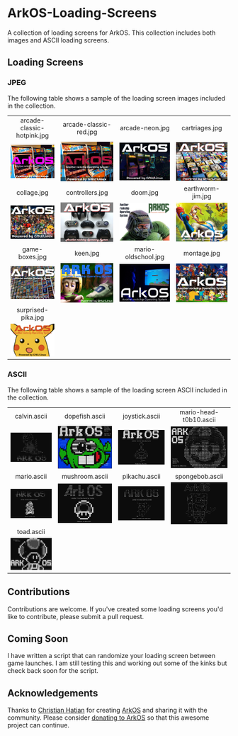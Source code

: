 # ArkOS-Loading-Screens
A collection of loading screens for ArkOS. This collection includes both images and ASCII loading screens.

## Loading Screens

### JPEG

The following table shows a sample of the loading screen images included in the collection.

|                                       |                                       |                                       |                                       |
|:-------------------------------------:|:-------------------------------------:|:-------------------------------------:|:-------------------------------------:|
| arcade-classic-hotpink.jpg            | arcade-classic-red.jpg                | arcade-neon.jpg                       | cartriages.jpg                        |
| ![arcade-classic-hotpink.jpg](loadingscreens/jpg/arcade-classic-hotpink.jpg "arcade-classic-hotpink.jpg") | ![arcade-classic-red}}.jpg](loadingscreens/jpg/arcade-classic-red.jpg "arcade-classic-red.jpg") | ![arcade-neon}}.jpg](loadingscreens/jpg/arcade-neon.jpg "arcade-neon.jpg") | ![cartriages.jpg](loadingscreens/jpg/cartriages.jpg "cartriages.jpg") |
| collage.jpg                            | controllers.jpg                      | doom.jpg                              | earthworm-jim.jpg                     |
| ![collage.jpg](loadingscreens/jpg/collage.jpg "collage.jpg") | ![controllers.jpg](loadingscreens/jpg/controllers.jpg "controllers.jpg") | ![doom.jpg](loadingscreens/jpg/doom.jpg "doom.jpg") | ![earthworm-jim.jpg](loadingscreens/jpg/earthworm-jim.jpg "earthworm-jim.jpg")  |
| game-boxes.jpg                         | keen.jpg                             | mario-oldschool.jpg                   | montage.jpg                           |
| ![game-boxes.jpg](loadingscreens/jpg/game-boxes.jpg "game-boxes.jpg") | ![keen.jpg](loadingscreens/jpg/keen.jpg "keen.jpg") | ![mario-oldschool.jpg](loadingscreens/jpg/mario-oldschool.jpg "mario-oldschool.jpg") | ![montage.jpg](loadingscreens/jpg/montage.jpg "montage.jpg") |
| surprised-pika.jpg                                                             | | | |
| ![suprised-pika.jpg](loadingscreens/jpg/suprised-pika.jpg "suprised-pika.jpg") | | | |

### ASCII

The following table shows a sample of the loading screen ASCII included in the collection.

|                                       |                                       |                                       |                                       |
|:-------------------------------------:|:-------------------------------------:|:-------------------------------------:|:-------------------------------------:|
| calvin.ascii                          | dopefish.ascii                        | joystick.ascii                        | mario-head-t0b10.ascii                |
| ![calvin.ascii](.ascii-previews/calvin.png "calvin.ascii") | ![dopefish.ascii](.ascii-previews/dopefish.png "dopefish.ascii") | ![joystick.ascii](.ascii-previews/joystick.png "joystick.ascii") | ![mario-head-t0b10.ascii](.ascii-previews/mario-head-t0b10.png "mario-head-t0b10.ascii") |
| mario.ascii                           | mushroom.ascii                        | pikachu.ascii                         | spongebob.ascii                       |
| ![mario.ascii](.ascii-previews/mario.png "mario.ascii") | ![mushroom.ascii](.ascii-previews/mushroom.png "mushroom.ascii") | ![pikachu.ascii](.ascii-previews/pikachu.png "pikachu.ascii") | ![spongebob.ascii](.ascii-previews/spongebob.png "spongebob.ascii") |
| toad.ascii                                           | | | |
| ![toad.ascii](.ascii-previews/toad.png "toad.ascii") | | | |

## Contributions
Contributions are welcome. If you've created some loading screens you'd like to contribute, please submit a pull request.

## Coming Soon
I have written a script that can randomize your loading screen between game launches. I am still testing this and working out some of the kinks but check back soon for the script.

## Acknowledgements
Thanks to [Christian Hatian](https://github.com/christianhaitian) for creating [ArkOS](https://github.com/christianhaitian/arkos) and sharing it with the community. Please consider [donating to ArkOS](https://www.paypal.com/donate?hosted_button_id=RC72LJ4SSERSU) so that this awesome project can continue.